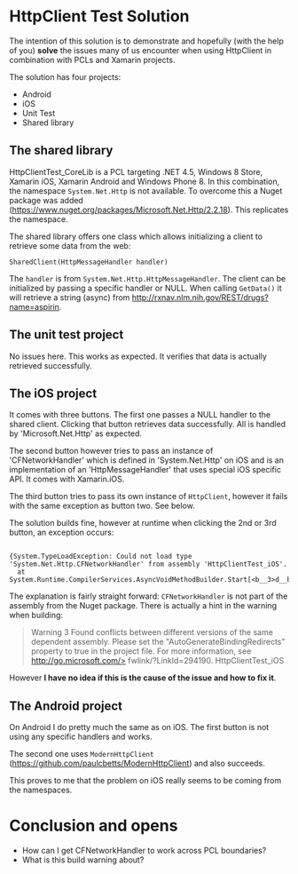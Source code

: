 # HttpClient Test Solution

The intention of this solution is to demonstrate and hopefully (with the help of you) **solve** the issues many of us encounter when using HttpClient in combination with PCLs and Xamarin projects.

The solution has four projects:

* Android
* iOS
* Unit Test
* Shared library

## The shared library
HttpClientTest_CoreLib is a PCL targeting .NET 4.5, Windows 8 Store, Xamarin iOS, Xamarin Android and Windows Phone 8. In this combination, the namespace `System.Net.Http` is not available. To overcome this a Nuget package was added (https://www.nuget.org/packages/Microsoft.Net.Http/2.2.18). This replicates the namespace.

The shared library offers one class which allows initializing a client to retrieve some data from the web:

`SharedClient(HttpMessageHandler handler)`

The `handler` is from `System.Net.Http.HttpMessageHandler`.
The client can be initialized by passing a specific handler or NULL. When calling `GetData()` it will retrieve a string (async) from http://rxnav.nlm.nih.gov/REST/drugs?name=aspirin.

## The unit test project
No issues here. This works as expected. It verifies that data is actually retrieved successfully.

## The iOS project
It comes with three buttons. The first one passes a NULL handler to the shared client. Clicking that button retrieves data successfully. All is handled by 'Microsoft.Net.Http' as expected.

The second button however tries to pass an instance of 'CFNetworkHandler' which is defined in 'System.Net.Http' on iOS and is an implementation of an 'HttpMessageHandler' that uses special iOS specific API. It comes with Xamarin.iOS.

The third button tries to pass its own instance of `HttpClient`, however it fails with the same exception as button two. See below.

The solution builds fine, however at runtime when clicking the 2nd or 3rd button, an exception occurs:

<pre><code>
{System.TypeLoadException: Could not load type 'System.Net.Http.CFNetworkHandler' from assembly 'HttpClientTest_iOS'.  at System.Runtime.CompilerServices.AsyncVoidMethodBuilder.Start[<<FinishedLaunching>b__3>d__b] 
</code></pre>

The explanation is fairly straight forward: `CFNetworkHandler` is not part of the assembly from the Nuget package. There is actually a hint in the warning when building:

> Warning	3	Found conflicts between different versions of the same dependent assembly. Please set the "AutoGenerateBindingRedirects" property to true in the project file. For more information, see http://go.microsoft.com/> fwlink/?LinkId=294190.	HttpClientTest_iOS

However **I have no idea if this is the cause of the issue and how to fix it**.

## The Android project
On Android I do pretty much the same as on iOS. The first button  is not using any specific handlers and works.

The second one uses `ModernHttpClient` (https://github.com/paulcbetts/ModernHttpClient) and also succeeds.

This proves to me that the problem on iOS really seems to be coming from the namespaces.

# Conclusion and opens

* How can I get CFNetworkHandler to work across PCL boundaries?
* What is this build warning about?